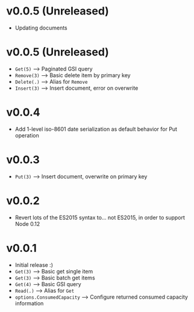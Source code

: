 # v0.0.5 (Unreleased)

- Updating documents

# v0.0.5 (Unreleased)

- `Get(5)` --> Paginated GSI query 
- `Remove(3)` --> Basic delete item by primary key
- `Delete(.)` --> Alias for `Remove`
- `Insert(3)` --> Insert document, error on overwrite

# v0.0.4

- Add 1-level iso-8601 date serialization as default behavior for Put operation

# v0.0.3

- `Put(3)` --> Insert document, overwrite on primary key

# v0.0.2

- Revert lots of the ES2015 syntax to... not ES2015, in order to support Node 0.12

# v0.0.1

- Initial release :)
- `Get(3)` --> Basic get single item
- `Get(3)` --> Basic batch get items 
- `Get(4)` --> Basic GSI query 
- `Read(.)` --> Alias for `Get`
- `options.ConsumedCapacity` --> Configure returned consumed capacity information